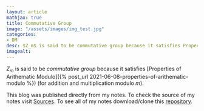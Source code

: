 ```yaml
---
layout: article
mathjax: true
title: Commutative Group
image: "/assets/images/img_test.jpg"
categories:
- DM
desc: $Z_m$ is said to be commutative group because it satisfies Properties of Arithematic Modulo (for addition and multiplication modulo $m$). 
imagealt: 
---
```


$Z_m$ is said to be *commutative group* because it satisfies [Properties of Arithematic Modulo]({% post_url 2021-06-08-properties-of-arithematic-modulo %}) (for addition and multiplication modulo $m$).


































































































































































































































































































































































This blog was published directly from my notes.
To check the source of my notes visit [Sources](sources.html).
To see all of my notes download/clone this [repository](https://github.com/bovem/CS).